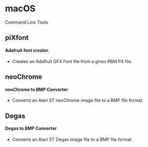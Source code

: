 # macOS
 Command Line Tools

## piXfont
#### Adafruit font creator.
- Creates an Adafruit GFX Font file from a given PBM P4 file.


## neoChrome
#### neoChrome to BMP Converter
- Converts an Atari ST neoChrome image file to a BMP file format.


## Degas
#### Degas to BMP Converter
- Converts an Atari ST Degas image file to a BMP file format.
